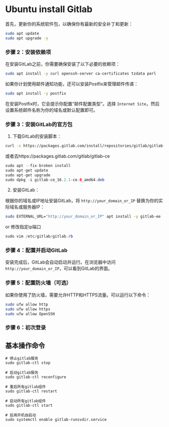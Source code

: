 # Ubuntu install Gitlab
首先，更新你的系统软件包，以确保你有最新的安全补丁和更新：

```bash
sudo apt update
sudo apt upgrade -y
```

### 步骤 2：安装依赖项
在安装GitLab之前，你需要确保安装了以下必要的依赖项：

```bash
sudo apt install -y curl openssh-server ca-certificates tzdata perl
```

如果你计划使用邮件通知功能，还可以安装Postfix来管理邮件传递：

```bash
sudo apt install -y postfix
```

在安装Postfix时，它会提示你配置“邮件配置类型”。选择 `Internet Site`，然后设置系统邮件名称为你的域名或默认配置即可。

### 步骤 3：安装GitLab的官方包
1. 下载GitLab的安装脚本：

```bash
curl -s https://packages.gitlab.com/install/repositories/gitlab/gitlab-ee/script.deb.sh | sudo bash
```

或者去https://packages.gitlab.com/gitlab/gitlab-ce

~~~java
sudo apt --fix-broken install
sudo apt-get update
sudo apt-get upgrade
sudo dpkg -i gitlab-ce_16.2.1-ce.0_amd64.deb
~~~



2. 安装GitLab：

根据你的域名或IP地址安装GitLab，将 `http://your_domain_or_IP` 替换为你的实际域名或服务器IP：

```bash
sudo EXTERNAL_URL="http://your_domain_or_IP" apt install -y gitlab-ee
```

or 修改指定ip端口

~~~JAVA
sudo vim /etc/gitlab/gitlab.rb
~~~

### 步骤 4：配置并启动GitLab

安装完成后，GitLab会自动启动并运行。在浏览器中访问 `http://your_domain_or_IP`，可以看到GitLab的界面。

### 步骤 5：配置防火墙（可选）
如果你使用了防火墙，需要允许HTTP和HTTPS流量。可以运行以下命令：

```bash
sudo ufw allow http
sudo ufw allow https
sudo ufw allow OpenSSH
```

### 步骤 6：初次登录




## 基本操作命令

~~~jav
# 停止gitlab服务 
sudo gitlab-ctl stop ​

# 启动gitlab服务 
sudo gitlab-ctl reconfigure ​

# 重启所有gitlab组件 
sudo gitlab-ctl restart ​

# 启动所有gitlab组件 
sudo gitlab-ctl start

# 启用开机自启动
sudo systemctl enable gitlab-runsvdir.service

~~~

